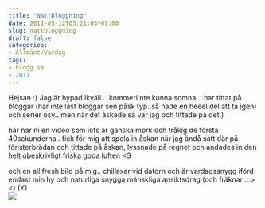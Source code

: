 ```yaml
---
title: "Nattbloggning"
date: 2011-05-12T03:21:03+01:00
slug: nattbloggning
draft: false
categories:
- Allmänt/Vardag
tags:
- blogg.se
- 2011
---
```

Hejsan :) Jag är hypad ikväll... kommeri nte kunna somna... har tittat på bloggar (har inte läst bloggar sen påsk typ..så hade en heeel del att ta igen) och serier osv.. men när det åskade så var jag och tittade på det:)  
  
här har ni en video som iofs är ganska mörk och tråkig de första 40sekunderna.. fick för mig att spela in åskan när jag ändå satt där på fönsterbrädan och tittade på åskan, lyssnade på regnet och andades in den helt obeskrivligt friska goda luften <3  
  
     
  
  
och en all fresh bild på mig.. chillaxar vid datorn och är vardagssnygg iförd endast min hy och naturliga snygga mänskliga ansiktsdrag (och fräknar ...><) (Y)  
![](/assets/images/blogg.se/dsc02852_147495951.jpg)